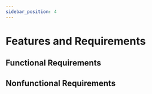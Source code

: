 ```yaml
---
sidebar_position: 4
---
```


# Features and Requirements

## Functional Requirements

## Nonfunctional Requirements